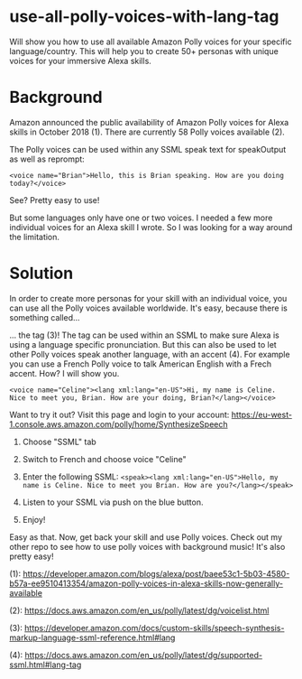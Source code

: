 # use-all-polly-voices-with-lang-tag
Will show you how to use all available Amazon Polly voices for your specific language/country. This will help you to create 50+ personas with unique voices for your immersive Alexa skills.

# Background
Amazon announced the public availability of Amazon Polly voices for Alexa skills in October 2018 (1). There are currently 58 Polly voices available (2). 

The Polly voices can be used within any SSML speak text for speakOutput as well as reprompt: 

`<voice name="Brian">Hello, this is Brian speaking. How are you doing today?</voice>`

See? Pretty easy to use!

But some languages only have one or two voices. I needed a few more individual voices for an Alexa skill I wrote. So I was looking for a way around the limitation.

# Solution

In order to create more personas for your skill with an individual voice, you can use all the Polly voices available worldwide. It's easy, because there is something called...

... the <lang> tag (3)! The <lang> tag can be used within an SSML to make sure Alexa is using a language specific pronunciation. But this can also be used to let other Polly voices speak another language, with an accent (4). For example you can use a French Polly voice to talk American English with a Frech accent. How? I will show you.
  
`<voice name="Celine"><lang xml:lang="en-US">Hi, my name is Celine. Nice to meet you, Brian. How are your doing, Brian?</lang></voice>`

Want to try it out? Visit this page and login to your account: https://eu-west-1.console.aws.amazon.com/polly/home/SynthesizeSpeech

1. Choose "SSML" tab

2. Switch to French and choose voice "Celine"

3. Enter the following SSML:
`<speak><lang xml:lang="en-US">Hello, my name is Celine. Nice to meet you Brian. How are you?</lang></speak>`

4. Listen to your SSML via push on the blue button. 

5. Enjoy!


Easy as that. Now, get back your skill and use Polly voices. Check out my other repo to see how to use polly voices with background music! It's also pretty easy!

  
  (1): https://developer.amazon.com/blogs/alexa/post/baee53c1-5b03-4580-b57a-ee9510413354/amazon-polly-voices-in-alexa-skills-now-generally-available
  
  (2): https://docs.aws.amazon.com/en_us/polly/latest/dg/voicelist.html
  
  (3): https://developer.amazon.com/docs/custom-skills/speech-synthesis-markup-language-ssml-reference.html#lang
  
  (4): https://docs.aws.amazon.com/en_us/polly/latest/dg/supported-ssml.html#lang-tag
